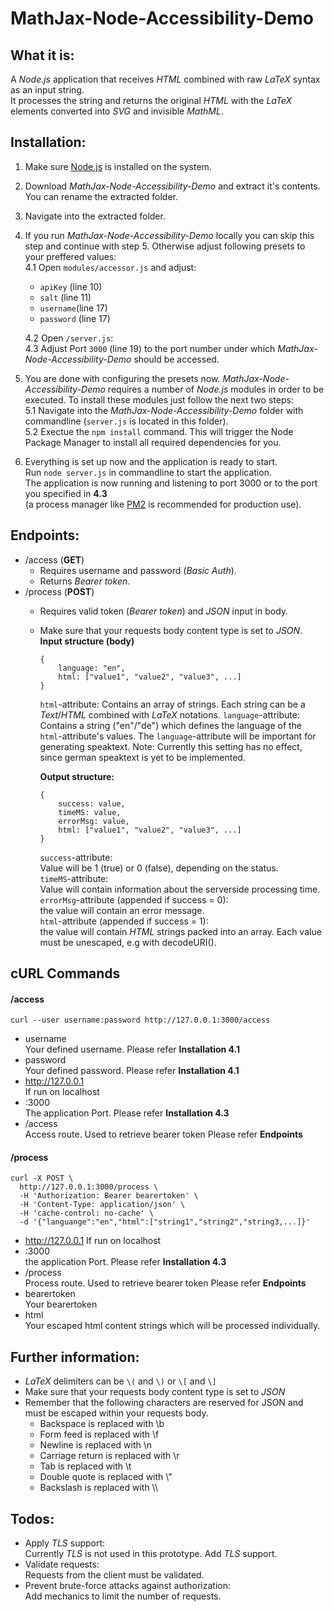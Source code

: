 # MathJax-Node-Accessibility-Demo
## What it is:
A *Node.js* application that receives *HTML* combined with raw *LaTeX* syntax as an input string.   
It processes the string and returns the original *HTML* with the *LaTeX* elements converted into *SVG* and invisible *MathML*.

## Installation:
1. Make sure [Node.js](https://nodejs.org/en/) is installed on the system.   
2. Download *MathJax-Node-Accessibility-Demo* and extract it's contents. You can rename the extracted folder.   
3. Navigate into the extracted folder.   
4. If you run *MathJax-Node-Accessibility-Demo* locally you can skip this step and continue with step 5. Otherwise adjust following presets to your preffered values:   
   4.1 Open `modules/accessor.js` and adjust:   
   - `apiKey` (line 10)
   - `salt` (line 11)
   - `username`(line 17)
   - `password` (line 17)
 
   4.2 Open `/server.js`:   
   4.3 Adjust Port `3000` (line 19) to the port number under which *MathJax-Node-Accessibility-Demo* should be accessed.

5. You are done with configuring the presets now. *MathJax-Node-Accessibility-Demo* requires a number of *Node.js* modules in order to be executed.   To install these modules just follow the next two steps:   
   5.1 Navigate into the *MathJax-Node-Accessibility-Demo* folder with commandline (`server.js` is located in this folder).   
   5.2 Exectue the `npm install` command. This will trigger the Node Package Manager to install all required dependencies for you.   

6. Everything is set up now and the application is ready to start.   
Run `node server.js` in commandline to start the application.   
The application is now running and listening to port 3000 or to the port you specified in **4.3**   
(a process manager like [PM2](https://www.npmjs.com/package/pm2) is recommended for production use).

## Endpoints:
- /access (**GET**)
   - Requires username and password (*Basic Auth*).
   - Returns *Bearer token*.
- /process (**POST**)
   - Requires valid token (*Bearer token*) and *JSON* input in body.
   - Make sure that your requests body content type is set to *JSON*.
   **Input structure (body)**
      ```
      {
          language: "en",
          html: ["value1", "value2", "value3", ...]
      }
      ```
      `html`-attribute:
      Contains an array of strings. Each string can be a *Text*/*HTML* combined with *LaTeX* notations.
      `language`-attribute:
      Contains a string ("en"/"de") which defines the language of the `html`-attribute's values. The `language`-attribute will be important for generating speaktext. Note: Currently this setting has no effect, since german speaktext is yet to be implemented.

      **Output structure:**
      ```
      {
          success: value,
          timeMS: value,
          errorMsg: value,
          html: ["value1", "value2", "value3", ...]
      }
      ```
      `success`-attribute:    
      Value will be 1 (true) or 0 (false), depending on the status.    
      `timeMS`-attribute:    
      Value will contain information about the serverside processing time.    
      `errorMsg`-attribute (appended if success = 0):    
      the value will contain an error message.    
      `html`-attribute (appended if success = 1):    
      the value will contain *HTML* strings packed into an array. Each value must be unescaped, e.g with decodeURI().    


## cURL Commands

#### /access
```
curl --user username:password http://127.0.0.1:3000/access
```

- username   
  Your defined username. Please refer **Installation 4.1**
- password   
  Your defined password. Please refer **Installation 4.1**
- http://127.0.0.1   
  If run on localhost
- :3000   
  The application Port. Please refer **Installation 4.3**
- /access   
  Access route. Used to retrieve bearer token Please refer **Endpoints**

#### /process
```
curl -X POST \
  http://127.0.0.1:3000/process \
  -H 'Authorization: Bearer bearertoken' \
  -H 'Content-Type: application/json' \
  -H 'cache-control: no-cache' \
  -d '{"languange":"en","html":["string1","string2","string3,...]}'
```


- http://127.0.0.1 
 If run on localhost
- :3000   
  the application Port. Please refer **Installation 4.3**
- /process   
  Process route. Used to retrieve bearer token Please refer **Endpoints**
- bearertoken   
  Your bearertoken
- html   
  Your escaped html content strings which will be processed individually.

## Further information:
- *LaTeX* delimiters can be `\(` and `\)` or `\[` and `\]`   
- Make sure that your requests body content type is set to *JSON*   
- Remember that the following characters are reserved for JSON and must be escaped within your requests body.   
     - Backspace is replaced with \b   
     - Form feed is replaced with \f   
     - Newline is replaced with \n   
     - Carriage return is replaced with \r   
     - Tab is replaced with \t   
     - Double quote is replaced with \\"   
     - Backslash is replaced with \\\\   

## Todos:
- Apply *TLS* support:   
Currently *TLS* is not used in this prototype. Add *TLS* support.   
- Validate requests:   
Requests from the client must be validated.   
- Prevent brute-force attacks against authorization:   
Add mechanics to limit the number of requests.
